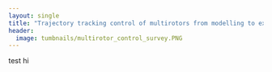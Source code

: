 ```yaml
---
layout: single
title: "Trajectory tracking control of multirotors from modelling to experiments: A survey "
header:
  image: tumbnails/multirotor_control_survey.PNG
---
```


test hi

